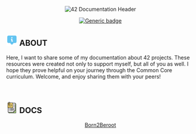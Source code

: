<p align="center">
   <img src="https://github.com/antonimodev/42-Documentation/blob/main/banners/DOCUMENTATION%20BANNER.png"
      alt="42 Documentation Header"
      width=900
      />
</p>

<div align="center">
   <a href="https://shields.io/">
      <img alt="Generic badge" src="https://img.shields.io/badge/Support-Active-green.svg">
   </a>
</div>

## <img src="https://github.com/antonimodev/42-Documentation/blob/main/banners/about.png" alt="Info Image" width=30> ABOUT 

Here, I want to share some of my documentation about 42 projects. These resources were created not only to support myself, but all of you as well. I hope they prove helpful on your journey through the Common Core curriculum. Welcome, and enjoy sharing them with your peers!

</br>

## <img src="https://github.com/antonimodev/42-Documentation/blob/main/banners/documentationicon.png" alt="Documentation image" width=30> DOCS

<div style="text-align: center;">
    <ul style="list-style-type: none; padding: 0;">
        <li>
            <a href="https://artistic-tailor-dc0.notion.site/Born2beroot-5d6fe79f522349d28ede85079ab52615?pvs=74" title="Born2Beroot" > Born2Beroot </a>
        </li>
    </ul>
</div>
